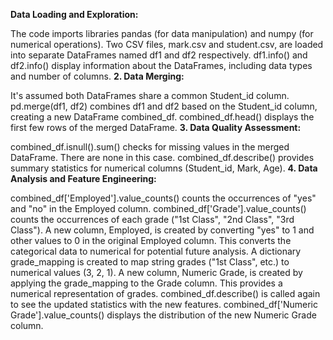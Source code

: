 **Data Loading and Exploration:**

The code imports libraries pandas (for data manipulation) and numpy (for numerical operations).
Two CSV files, mark.csv and student.csv, are loaded into separate DataFrames named df1 and df2 respectively.
df1.info() and df2.info() display information about the DataFrames, including data types and number of columns.
**2. Data Merging:**

It's assumed both DataFrames share a common Student_id column.
pd.merge(df1, df2) combines df1 and df2 based on the Student_id column, creating a new DataFrame combined_df.
combined_df.head() displays the first few rows of the merged DataFrame.
**3. Data Quality Assessment:**

combined_df.isnull().sum() checks for missing values in the merged DataFrame. There are none in this case.
combined_df.describe() provides summary statistics for numerical columns (Student_id, Mark, Age).
**4. Data Analysis and Feature Engineering:**

combined_df['Employed'].value_counts() counts the occurrences of "yes" and "no" in the Employed column.
combined_df['Grade'].value_counts() counts the occurrences of each grade ("1st Class", "2nd Class", "3rd Class").
A new column, Employed, is created by converting "yes" to 1 and other values to 0 in the original Employed column. This converts the categorical data to numerical for potential future analysis.
A dictionary grade_mapping is created to map string grades ("1st Class", etc.) to numerical values (3, 2, 1).
A new column, Numeric Grade, is created by applying the grade_mapping to the Grade column. This provides a numerical representation of grades.
combined_df.describe() is called again to see the updated statistics with the new features.
combined_df['Numeric Grade'].value_counts() displays the distribution of the new Numeric Grade column.
